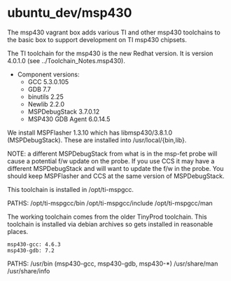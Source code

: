 # ubuntu_dev/msp430

The msp430 vagrant box adds various TI and other msp430 toolchains to the
basic box to support development on TI msp430 chipsets.

The TI toolchain for the msp430 is the new Redhat version.  It is version
4.0.1.0 (see ../Toolchain_Notes.msp430).

  * Component versions:
    - GCC 5.3.0.105
    - GDB 7.7
    - binutils 2.25
    - Newlib 2.2.0
    - MSPDebugStack 3.7.0.12
    - MSP430 GDB Agent 6.0.14.5

We install MSPFlasher 1.3.10 which has libmsp430/3.8.1.0 (MSPDebugStack).
These are installed into /usr/local/{bin,lib}.

NOTE: a different MSPDebugStack from what is in the msp-fet probe will cause
a potential f/w update on the probe.  If you use CCS it may have a different
MSPDebugStack and will want to update the f/w in the probe.  You should keep
MSPFlasher and CCS at the same version of MSPDebugStack.

This toolchain is installed in /opt/ti-mspgcc.

PATHS:
    /opt/ti-mspgcc/bin
    /opt/ti-mspgcc/include
    /opt/ti-mspgcc/man


The working toolchain comes from the older TinyProd toolchain.  This toolchain is
installed via debian archives so gets installed in reasonable places.

    msp430-gcc: 4.6.3
    msp430-gdb: 7.2

PATHS:
    /usr/bin            (msp430-gcc, msp430-gdb, msp430-*)
    /usr/share/man
    /usr/share/info
